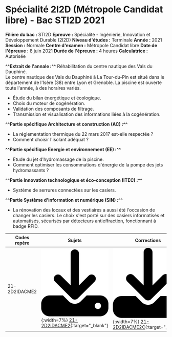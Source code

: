 # Spécialité 2I2D (Métropole Candidat libre) - Bac STI2D 2021

**Filière du bac :** STI2D
**Epreuve :** Spécialité - Ingénierie, Innovation et Développement Durable (2I2D)
**Niveau d'études :** Terminale
**Année :** 2021
**Session :** Normale
**Centre d'examen :** Métropole Candidat libre
**Date de l'épreuve :** 8 juin 2021
**Durée de l'épreuve :** 4 heures
**Calculatrice :** Autorisée

**^^Extrait de l'annale :^^**
Réhabilitation du centre nautique des Vals du Dauphiné.    
Le centre nautique des Vals du Dauphiné à La Tour-du-Pin est situé dans le département de l'Isère (38) entre Lyon et Grenoble. La piscine est ouverte toute l'année, à des horaires
variés.

* Étude du bilan énergétique et écologique.
* Choix du moteur de cogénération.
* Validation des composants de filtrage.
* Transmission et visualisation des informations liées à la cogénération.

**^^Partie spécifique Architecture et construction (AC) :^^**

* La réglementation thermique du 22 mars 2017 est-elle respectée ?    
* Comment choisir l'isolant adéquat ?

**^^Partie spécifique Energie et environnement (EE) :^^**

* Etude du jet d'hydromassage de la piscine.    
* Comment optimiser les consommations d'énergie de la pompe des jets hydromassants ?

**^^Partie Innovation technologique et éco-conception (ITEC) :^^**

* Système de serrures connectées sur les casiers.

**^^Partie Système d'information et numérique (SIN) :^^**

* La rénovation des locaux et des vestiaires a aussi été l'occasion de changer les casiers. Le choix s'est porté sur des casiers informatisés et automatisés, sécurisés par détecteurs antieffraction, fonctionnant à badge RFID.

| Codes repère | Sujets | Corrections | 
| -- | -- | -- |
| 21-2D2IDACME2 | ![Download](../../../icones/download-solid.svg){:width=7%} [21-2D2IDACME2](./pdf/2021-metro-cand-libre-21-2D2IDACME2.pdf){:target="_blank"} | ![Download](../../../icones/download-solid.svg){:width=7%} [21-2D2IDACME2C](./pdf/2021-metro-cand-libre-21-2D2IDACME2C.pdf){:target="_blank"} |

